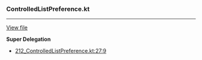 ### ControlledListPreference.kt
---
[View file](../../precision_analyzed/212_ControlledListPreference.kt)

**Super Delegation**

 - [212_ControlledListPreference.kt:27:9](../../precision_analyzed/212_ControlledListPreference.kt#L27)
